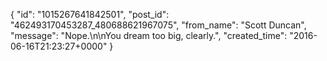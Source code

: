  {
   "id": "1015267641842501",
   "post_id": "462493170453287_480688621967075",
   "from_name": "Scott Duncan",
   "message": "Nope.\n\nYou dream too big, clearly.",
   "created_time": "2016-06-16T21:23:27+0000"
 }
